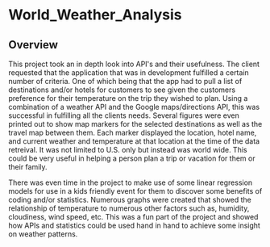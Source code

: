 # World_Weather_Analysis

## Overview

  This project took an in depth look into API's and their usefulness.  The client requested that the application that was in development fulfilled a certain number of criteria.  One of which being that the app had to pull a list of destinations and/or hotels for customers to see given the customers preference for their temperature on the trip they wished to plan.  Using a combination of a weather API and the Google maps/directions API, this was successful in fulfilling all the clients needs.  Several figures were even printed out to show map markers for the selected destinations as well as the travel map between them.  Each marker displayed the location, hotel name, and current weather and temperature at that location at the time of the data retreival.  It was not limited to U.S. only but instead was world wide.  This could be very useful in helping a person plan a trip or vacation for them or their family.  
  
  There was even time in the project to make use of some linear regression models for use in a kids friendly event for them to discover some benefits of coding and/or statistics.  Numerous graphs were created that showed the relationship of temperature to numerous other factors such as, humidity, cloudiness, wind speed, etc.  This was a fun part of the project and showed how APIs and statistics could be used hand in hand to achieve some insight on weather patterns.  
